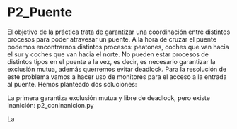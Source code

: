 # P2_Puente
El objetivo de la práctica trata de garantizar una coordinación entre distintos procesos para poder atravesar un puente. A la hora de cruzar el puente podemos encontrarnos distintos procesos: peatones, coches que van hacia el sur y coches que van hacia el norte. No pueden estar procesos de distintos tipos en el puente a la vez, es decir, es necesario garantizar la exclusión mutua, además querremos evitar deadlock. Para la resolución de este problema vamos a hacer uso de monitores para el acceso a la entrada al puente. Hemos planteado dos soluciones:   

La primera garantiza exclusión mutua y libre de deadlock, pero existe inanición: p2_conInanicion.py  

La 

